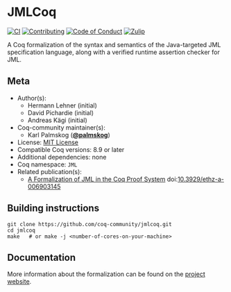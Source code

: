 # JMLCoq

[![CI][action-shield]][action-link]
[![Contributing][contributing-shield]][contributing-link]
[![Code of Conduct][conduct-shield]][conduct-link]
[![Zulip][zulip-shield]][zulip-link]

[action-shield]: https://github.com/coq-community/jmlcoq/workflows/CI/badge.svg?branch=master
[action-link]: https://github.com/coq-community/jmlcoq/actions?query=workflow%3ACI

[contributing-shield]: https://img.shields.io/badge/contributions-welcome-%23f7931e.svg
[contributing-link]: https://github.com/coq-community/manifesto/blob/master/CONTRIBUTING.md

[conduct-shield]: https://img.shields.io/badge/%E2%9D%A4-code%20of%20conduct-%23f15a24.svg
[conduct-link]: https://github.com/coq-community/manifesto/blob/master/CODE_OF_CONDUCT.md

[zulip-shield]: https://img.shields.io/badge/chat-on%20zulip-%23c1272d.svg
[zulip-link]: https://coq.zulipchat.com/#narrow/stream/237663-coq-community-devs.20.26.20users



A Coq formalization of the syntax and semantics of the
Java-targeted JML specification language,
along with a verified runtime assertion checker for JML.

## Meta

- Author(s):
  - Hermann Lehner (initial)
  - David Pichardie (initial)
  - Andreas Kägi (initial)
- Coq-community maintainer(s):
  - Karl Palmskog ([**@palmskog**](https://github.com/palmskog))
- License: [MIT License](LICENSE)
- Compatible Coq versions: 8.9 or later
- Additional dependencies: none
- Coq namespace: `JML`
- Related publication(s):
  - [A Formalization of JML in the Coq Proof System](https://www.research-collection.ethz.ch/handle/20.500.11850/68882) doi:[10.3929/ethz-a-006903145](https://doi.org/10.3929/ethz-a-006903145)

## Building instructions

``` shell
git clone https://github.com/coq-community/jmlcoq.git
cd jmlcoq
make   # or make -j <number-of-cores-on-your-machine>
```

## Documentation

More information about the formalization can be found on the
[project website](http://jmlcoq.info).
